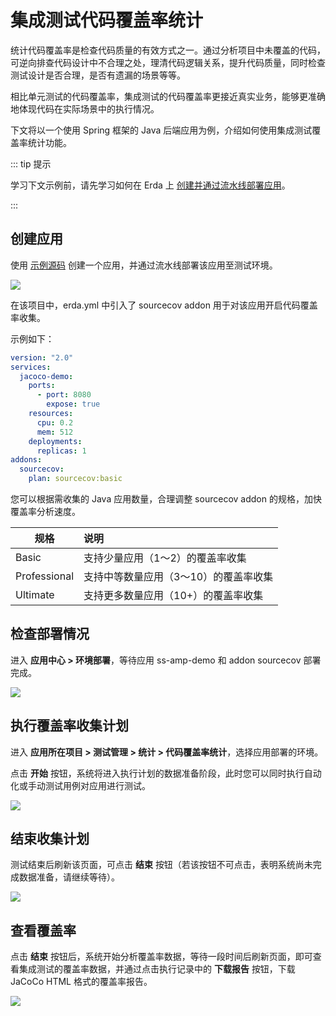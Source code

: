 # 集成测试代码覆盖率统计

统计代码覆盖率是检查代码质量的有效方式之一。通过分析项目中未覆盖的代码，可逆向排查代码设计中不合理之处，理清代码逻辑关系，提升代码质量，同时检查测试设计是否合理，是否有遗漏的场景等等。

相比单元测试的代码覆盖率，集成测试的代码覆盖率更接近真实业务，能够更准确地体现代码在实际场景中的执行情况。

下文将以一个使用 Spring 框架的 Java 后端应用为例，介绍如何使用集成测试覆盖率统计功能。

::: tip 提示

学习下文示例前，请先学习如何在 Erda 上 [创建并通过流水线部署应用](../../../quick-start/newbie.md)。

::: 

## 创建应用

使用 [示例源码](https://github.com/erda-project/jacoco-code-coverage.git) 创建一个应用，并通过流水线部署该应用至测试环境。

![](http://terminus-paas.oss-cn-hangzhou.aliyuncs.com/paas-doc/2022/02/25/9f32adb4-c59d-4261-997c-cbb4d9177da8.png)

在该项目中，erda.yml 中引入了 sourcecov addon 用于对该应用开启代码覆盖率收集。

示例如下：
```yaml
version: "2.0"
services:
  jacoco-demo:
    ports:
      - port: 8080
        expose: true
    resources:
      cpu: 0.2
      mem: 512
    deployments:
      replicas: 1
addons:
  sourcecov:
    plan: sourcecov:basic
```

您可以根据需收集的 Java 应用数量，合理调整 sourcecov addon 的规格，加快覆盖率分析速度。

| 规格 | 说明 |
| ------| :---- |
| Basic | 支持少量应用（1～2）的覆盖率收集  |
| Professional | 支持中等数量应用（3～10）的覆盖率收集 |
| Ultimate|支持更多数量应用（10+）的覆盖率收集|


## 检查部署情况

进入 **应用中心 > 环境部署**，等待应用 ss-amp-demo 和 addon sourcecov 部署完成。

![](http://terminus-paas.oss-cn-hangzhou.aliyuncs.com/paas-doc/2022/02/25/6ded1989-96b4-4ffe-a9ee-bf9ad04c497a.png)

## 执行覆盖率收集计划

进入 **应用所在项目 > 测试管理 > 统计 > 代码覆盖率统计**，选择应用部署的环境。

点击 **开始** 按钮，系统将进入执行计划的数据准备阶段，此时您可以同时执行自动化或手动测试用例对应用进行测试。

![](http://terminus-paas.oss-cn-hangzhou.aliyuncs.com/paas-doc/2022/02/25/38f32891-5a16-49f9-8110-e13b2f436cc1.png)

## 结束收集计划

测试结束后刷新该页面，可点击 **结束** 按钮（若该按钮不可点击，表明系统尚未完成数据准备，请继续等待）。

![](http://terminus-paas.oss-cn-hangzhou.aliyuncs.com/paas-doc/2022/02/25/b701cc7b-7b05-4993-a58f-3aa96489f8d8.png)

## 查看覆盖率

点击 **结束** 按钮后，系统开始分析覆盖率数据，等待一段时间后刷新页面，即可查看集成测试的覆盖率数据，并通过点击执行记录中的 **下载报告** 按钮，下载 JaCoCo HTML 格式的覆盖率报告。

![](http://terminus-paas.oss-cn-hangzhou.aliyuncs.com/paas-doc/2022/02/25/996fe5e0-153f-4dd8-83b7-33b4f1b4ff67.png)
